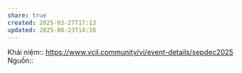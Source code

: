 ```yaml
---
share: true
created: 2025-03-27T17:13
updated: 2025-08-23T14:18
---
```

Khái niệm:: 
https://www.vcil.community/vi/event-details/sepdec2025
Nguồn:: 